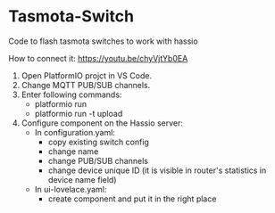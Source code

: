 # Tasmota-Switch
Code to flash tasmota switches to work with hassio

How to connect it:
https://youtu.be/chyVjtYb0EA

1. Open PlatformIO projct in VS Code.
2. Change MQTT PUB/SUB channels.
3. Enter following commands:
    - platformio run
    - platformio run -t upload
4. Configure component on the Hassio server:
   - In configuration.yaml:
     - copy existing switch config
     - change name
     - change PUB/SUB channels
     - change device unique ID (it is visible in router's statistics in device name field)
   - In ui-lovelace.yaml:
     - create component and put it in the right place
